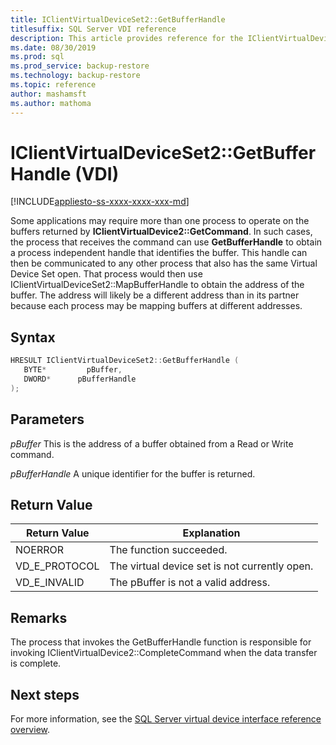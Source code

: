 ```yaml
---
title: IClientVirtualDeviceSet2::GetBufferHandle
titlesuffix: SQL Server VDI reference
description: This article provides reference for the IClientVirtualDeviceSet2::GetBufferHandle command.
ms.date: 08/30/2019
ms.prod: sql
ms.prod_service: backup-restore
ms.technology: backup-restore
ms.topic: reference
author: mashamsft
ms.author: mathoma
---
```


# IClientVirtualDeviceSet2::GetBufferHandle (VDI)

[!INCLUDE[appliesto-ss-xxxx-xxxx-xxx-md](../../../includes/applies-to-version/sqlserver.md)]

Some applications may require more than one process to operate on the buffers returned by **IClientVirtualDevice2::GetCommand**. In such cases, the process that receives the command can use **GetBufferHandle** to obtain a process independent handle that identifies the buffer. This handle can then be communicated to any other process that also has the same Virtual Device Set open. That process would then use IClientVirtualDeviceSet2::MapBufferHandle to obtain the address of the buffer. The address will likely be a different address than in its partner because each process may be mapping buffers at different addresses.

## Syntax

```c
HRESULT IClientVirtualDeviceSet2::GetBufferHandle (
   BYTE*         pBuffer,
   DWORD*      pBufferHandle
);
```

## Parameters

*pBuffer*
This is the address of a buffer obtained from a Read or Write command.

*pBufferHandle*
A unique identifier for the buffer is returned.

## Return Value

|Return Value | Explanation |
|---|---|
| NOERROR | The function succeeded. |
| VD_E_PROTOCOL | The virtual device set is not currently open. |
| VD_E_INVALID | The pBuffer is not a valid address. |

## Remarks

The process that invokes the GetBufferHandle function is responsible for invoking IClientVirtualDevice2::CompleteCommand when the data transfer is complete.

## Next steps

For more information, see the [SQL Server virtual device interface reference overview](reference-virtual-device-interface.md).
